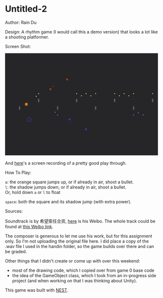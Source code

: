 # Untitled-2

Author: Rain Du

Design: A rhythm game (I would call this a demo version) that looks a lot like a shooting platformer.

Screen Shot:

![Screen Shot](screenshot.png)

And [here](https://youtu.be/y9LkzDODqvc)'s a screen recording of a pretty good play through.

How To Play:

`a`: the orange square jumps up, or if already in air, shoot a bullet.  
`l`: the shadow jumps down, or if already in air, shoot a bullet.  
Or, hold down `a` or `l` to float  

`space`: both the square and its shadow jump (with extra power).

Sources:

Soundtrack is by 希望索任合资, [here](https://www.weibo.com/u/1591256395) is his Weibo. The whole track could be found at [this Weibo link](https://www.weibo.com/tv/v/I1028pKI5?fid=1034:4402383103716082).

The composer is generous to let me use his work, but for this assignment only. So I'm not uploading the original file here. I did place a copy of the .wav file I used in the handin folder, so the game builds over there and can be graded.

Other things that I didn't create or come up with over this weekend: 
* most of the drawing code, which I copied over from game 0 base code
* the idea of the GameObject class, which I took from an in-progress side project (and when working on that I was thinking about Unity). 

This game was built with [NEST](NEST.md).
